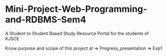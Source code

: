# Mini-Project-Web-Programming-and-RDBMS-Sem4
A Student to Student Based Study Resource Portal for the students of KJSCE

Know purpose and scope of this project at => Progress_presentation => Exp1
